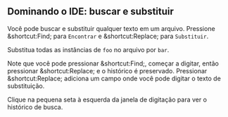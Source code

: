 ## Dominando o IDE: buscar e substituir

Você pode buscar e substituir qualquer texto em um arquivo. Pressione <span class="shortcut">&shortcut:Find;</span> para `Encontrar` e <span class="shortcut">&shortcut:Replace;</span> para `Substituir`.

Substitua todas as instâncias de `foo` no arquivo por `bar`.

Note que você pode pressionar <span class="shortcut">&shortcut:Find;</span>, começar a digitar, então pressionar <span class="shortcut">&shortcut:Replace;</span> e o histórico é preservado. Pressionar <span class="shortcut">&shortcut:Replace;</span> adiciona um campo onde você pode digitar o texto de substituição.

Clique na pequena seta à esquerda da janela de digitação para ver o histórico de busca.